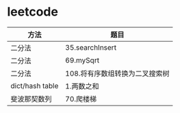 # leetcode

| 方法            | 题目                           |
| --------------- | ------------------------------ |
| 二分法          | 35.searchInsert                |
| 二分法          | 69.mySqrt                      |
| 二分法          | 108.将有序数组转换为二叉搜索树 |
| dict/hash table | 1.两数之和                     |
| 斐波那契数列    | 70.爬楼梯                      |
